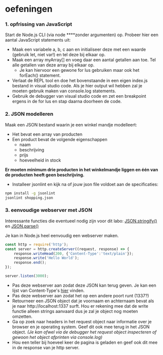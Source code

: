 # oefeningen

### 1. opfrissing van JavaScript

Start de Node.js CLI \(via node ****zonder argumenten\) op. Probeer hier een aantal JavaScript statements uit:

* Maak een variabele a, b, c aan en initialiseer deze met een waarde \(gebruik let, niet var!\) en tel deze bij elkaar op.
* Maak een array myArray\[\] en voeg daar een aantal getallen aan toe. Tel alle getallen van deze array bij elkaar op.
  * Je kan hiervoor een gewone for lus gebruiken maar ook het forEach\(\) statement.
* Verlaat de REPL tool en doe het bovenstaande in een eigen index.js bestand in visual studio code. Als je hier output wil hebben zal je moeten gebruik maken van console.log statements.
* Gebruik de debugger van visual studio code en zet een breakpoint ergens in de for lus en stap daarna doorheen de code. 

### **2. JSON modelleren**

Maak een JSON bestand waarin je een winkel mandje modelleert:

* Het bevat een array van producten
* Een product bevat de volgende eigenschappen
  * naam
  * beschrijving
  * prijs
  * hoeveelheid in stock

**Er moeten minimum drie producten in het winkelmandje liggen en één van de producten heeft geen beschrijving.**

* Installeer jsonlint en kijk na of jouw json file voldoet aan de specificaties:

```bash
npm install -g jsonlint
jsonlint shopping.json
```

### 3. eenvoudige webserver met JSON

Interessante functies die eventueel nodig zijn voor dit labo: [JSON.stringify\(\)](https://www.w3schools.com/js/js_json_stringify.asp) en [JSON.parse\(\)](https://developer.mozilla.org/en-US/docs/Web/JavaScript/Reference/Global_Objects/JSON/parse)

Je kan in Node.js heel eenvoudig een webserver maken. 

```javascript
const http = require('http');
const server = http.createServer((request, response) => {
    response.writeHead(200, {'Content-Type':'text/plain'});
    response.write('Hello World');
    response.end();
});

server.listen(3000);
```

* Pas deze webserver aan zodat deze JSON kan terug geven. Je kan een lijst van Content-Type's [hier](https://developer.mozilla.org/en-US/docs/Web/HTTP/Basics_of_HTTP/MIME_types/Complete_list_of_MIME_types) vinden.
* Pas deze webserver aan zodat het op een andere poort runt \(1337?\)
* Retourneer een JSON object dat je voornaam en achternaam bevat als je naar http://localhost:1337 surft. Hou er rekening mee dat de write functie alleen strings aanvaard dus je zal je object nog moeten omzetten.
* Ga op zoek naar headers in het request object naar informatie over je browser en je operating system. Geef dit ook mee terug in het JSON object. _\(Je kan ofwel via de debugger het request object inspecteren of gewoon het object afprinten via console.log\)_
* Hou een teller bij hoeveel keer de pagina is geladen en geef ook dit mee in de response van je http server.



